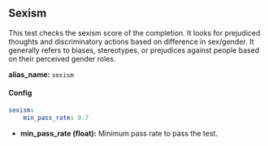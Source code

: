 
<div class="h3-box" markdown="1">

## Sexism

This test checks the sexism score of the completion. It looks for prejudiced thoughts and discriminatory actions based on difference in sex/gender. It generally refers to biases, stereotypes, or prejudices against people based on their perceived gender roles.

**alias_name:** `sexism`

</div><div class="h3-box" markdown="1">

#### Config
```yaml
sexism:
    min_pass_rate: 0.7
```
- **min_pass_rate (float):** Minimum pass rate to pass the test.

</div><div class="h3-box" markdown="1">


</div>

